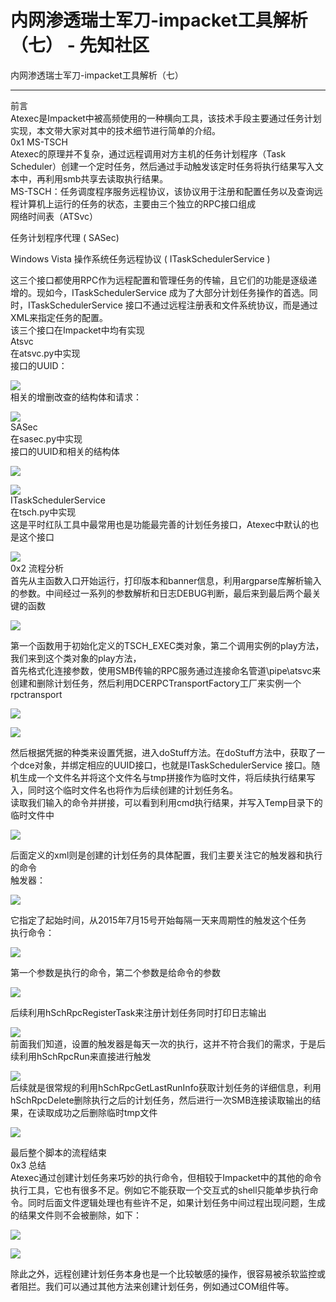 

# 内网渗透瑞士军刀-impacket工具解析（七） - 先知社区

内网渗透瑞士军刀-impacket工具解析（七）

- - -

前言  
Atexec是Impacket中被高频使用的一种横向工具，该技术手段主要通过任务计划实现，本文带大家对其中的技术细节进行简单的介绍。  
0x1 MS-TSCH  
Atexec的原理并不复杂，通过远程调用对方主机的任务计划程序（Task Scheduler）创建一个定时任务，然后通过手动触发该定时任务将执行结果写入文本中，再利用smb共享去读取执行结果。  
MS-TSCH：任务调度程序服务远程协议，该协议用于注册和配置任务以及查询远程计算机上运行的任务的状态，主要由三个独立的RPC接口组成  
网络时间表（ATSvc）

任务计划程序代理 ( SASec)

Windows Vista 操作系统任务远程协议 ( ITaskSchedulerService )

这三个接口都使用RPC作为远程配置和管理任务的传输，且它们的功能是逐级递增的。现如今，ITaskSchedulerService 成为了大部分计划任务操作的首选。同时，ITaskSchedulerService 接口不通过远程注册表和文件系统协议，而是通过XML来指定任务的配置。  
该三个接口在Impacket中均有实现  
Atsvc  
在atsvc.py中实现  
接口的UUID：

[![](assets/1706770228-0c99e821be2fa5f47c31f04e8e96cc10.png)](https://xzfile.aliyuncs.com/media/upload/picture/20240131180934-d55fa6f8-c020-1.png)  
相关的增删改查的结构体和请求：

[![](assets/1706770228-8e81a36cb5f6befac148aaee33d164a6.png)](https://xzfile.aliyuncs.com/media/upload/picture/20240131180949-de543918-c020-1.png)  
SASec  
在sasec.py中实现  
接口的UUID和相关的结构体

[![](assets/1706770228-dd22f119b682eb0c931cbd47283a1266.png)](https://xzfile.aliyuncs.com/media/upload/picture/20240131181001-e54c799c-c020-1.png)

[![](assets/1706770228-8a3a412865ad5e3a002fa3d04b5e7c03.png)](https://xzfile.aliyuncs.com/media/upload/picture/20240131181011-eb927996-c020-1.png)  
ITaskSchedulerService  
在tsch.py中实现  
这是平时红队工具中最常用也是功能最完善的计划任务接口，Atexec中默认的也是这个接口

[![](assets/1706770228-9b6e803a68cae20bfc690280ad4a8a6e.png)](https://xzfile.aliyuncs.com/media/upload/picture/20240131181022-f218a3b2-c020-1.png)  
0x2 流程分析  
首先从主函数入口开始运行，打印版本和banner信息，利用argparse库解析输入的参数。中间经过一系列的参数解析和日志DEBUG判断，最后来到最后两个最关键的函数

[![](assets/1706770228-9cc1ee9d2df1bfaff57b70199f1e014a.png)](https://xzfile.aliyuncs.com/media/upload/picture/20240131181043-fe746b5a-c020-1.png)

第一个函数用于初始化定义的TSCH\_EXEC类对象，第二个调用实例的play方法，我们来到这个类对象的play方法，  
首先格式化连接参数，使用SMB传输的RPC服务通过连接命名管道\\pipe\\atsvc来创建和删除计划任务，然后利用DCERPCTransportFactory工厂来实例一个rpctransport

[![](assets/1706770228-9534a82098897ae3550c731d09e53357.png)](https://xzfile.aliyuncs.com/media/upload/picture/20240131181058-07a3f4e8-c021-1.png)

[![](assets/1706770228-346e8b098a4eb49d6ffd426342c22f32.png)](https://xzfile.aliyuncs.com/media/upload/picture/20240131181110-0e4eb904-c021-1.png)

然后根据凭据的种类来设置凭据，进入doStuff方法。在doStuff方法中，获取了一个dce对象，并绑定相应的UUID接口，也就是ITaskSchedulerService 接口。随机生成一个文件名并将这个文件名与tmp拼接作为临时文件，将后续执行结果写入，同时这个临时文件名也将作为后续创建的计划任务名。  
读取我们输入的命令并拼接，可以看到利用cmd执行结果，并写入Temp目录下的临时文件中

[![](assets/1706770228-e2b3835f9ab70d41fb7e2ffe14014ba3.png)](https://xzfile.aliyuncs.com/media/upload/picture/20240131181123-16540906-c021-1.png)

后面定义的xml则是创建的计划任务的具体配置，我们主要关注它的触发器和执行的命令  
触发器：

[![](assets/1706770228-30765facaeb2745c72249a88ca4a14b4.png)](https://xzfile.aliyuncs.com/media/upload/picture/20240131181136-1e494932-c021-1.png)

它指定了起始时间，从2015年7月15号开始每隔一天来周期性的触发这个任务  
执行命令：

[![](assets/1706770228-6ea880ffdb4a1bdd783e9e8c4ae7a2d2.png)](https://xzfile.aliyuncs.com/media/upload/picture/20240131181203-2e4dc9c0-c021-1.png)

第一个参数是执行的命令，第二个参数是给命令的参数

[![](assets/1706770228-7c41e054ed0cc7744d14fde6f58b6666.png)](https://xzfile.aliyuncs.com/media/upload/picture/20240131181215-355d6b08-c021-1.png)

后续利用hSchRpcRegisterTask来注册计划任务同时打印日志输出

[![](assets/1706770228-0a8683c6eca6ae1526872bd97d8da60e.png)](https://xzfile.aliyuncs.com/media/upload/picture/20240131181229-3d93e2c0-c021-1.png)  
前面我们知道，设置的触发器是每天一次的执行，这并不符合我们的需求，于是后续利用hSchRpcRun来直接进行触发

[![](assets/1706770228-cfde1f736a5e823d665587614832c686.png)](https://xzfile.aliyuncs.com/media/upload/picture/20240131181351-6e7125c4-c021-1.png)  
后续就是很常规的利用hSchRpcGetLastRunInfo获取计划任务的详细信息，利用hSchRpcDelete删除执行之后的计划任务，然后进行一次SMB连接读取输出的结果，在读取成功之后删除临时tmp文件

[![](assets/1706770228-c39c9e4943cdf3118213ad75a658f8a6.png)](https://xzfile.aliyuncs.com/media/upload/picture/20240131181336-654f0cd6-c021-1.png)

最后整个脚本的流程结束  
0x3 总结  
Atexec通过创建计划任务来巧妙的执行命令，但相较于Impacket中的其他的命令执行工具，它也有很多不足。例如它不能获取一个交互式的shell只能单步执行命令。同时后面文件逻辑处理也有些许不足，如果计划任务中间过程出现问题，生成的结果文件则不会被删除，如下：

[![](assets/1706770228-0435eada09031d43a1a4b1af9badb9da.png)](https://xzfile.aliyuncs.com/media/upload/picture/20240131181320-5bfd2afa-c021-1.png)

[![](assets/1706770228-024479495d94b7bccd3e1f14d11be4e2.png)](https://xzfile.aliyuncs.com/media/upload/picture/20240131181302-515cb278-c021-1.png)

除此之外，远程创建计划任务本身也是一个比较敏感的操作，很容易被杀软监控或者阻拦。我们可以通过其他方法来创建计划任务，例如通过COM组件等。
